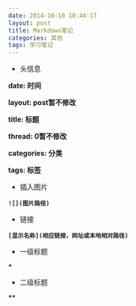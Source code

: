 ```yaml
---
date: 2014-10-10 10:44:17
layout: post
title: Markdown笔记
categories: 其他
tags: 学习笔记
---
```


*    头信息

**date: 时间**

**layout: post暂不修改**

**title: 标题**

**thread: 0暂不修改**

**categories: 分类**

**tags: 标签**

*    插入图片

**`![](图片路径)`**

*    链接

**`[显示名称](相应链接，网址或本地相对路径)`**

*    一级标题

**`*`**

*    二级标题

**`**`**

